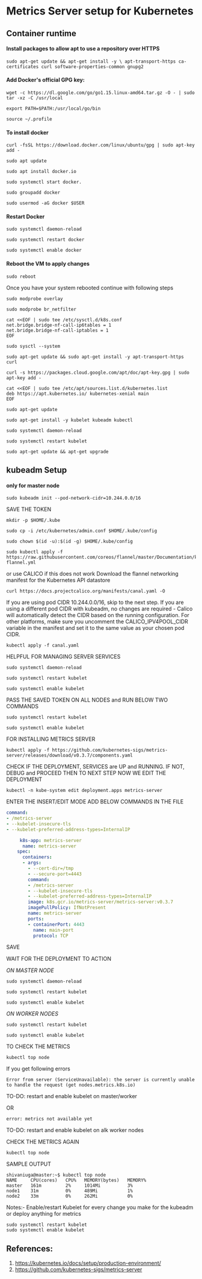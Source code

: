 # Metrics Server setup for Kubernetes 

## Container runtime 
#### Install packages to allow apt to use a repository over HTTPS

``` 
sudo apt-get update && apt-get install -y \ apt-transport-https ca-certificates curl software-properties-common gnupg2 
```
#### Add Docker's official GPG key:
```
wget -c https://dl.google.com/go/go1.15.linux-amd64.tar.gz -O - | sudo tar -xz -C /usr/local 
```
```
export PATH=$PATH:/usr/local/go/bin
```
```
source ~/.profile
```

#### To install docker
```
curl -fsSL https://download.docker.com/linux/ubuntu/gpg | sudo apt-key add -
```
```
sudo apt update
```
```
sudo apt install docker.io
```
```
sudo systemctl start docker.
```
```
sudo groupadd docker
```
```
sudo usermod -aG docker $USER
```

#### Restart Docker
```
sudo systemctl daemon-reload
```
```
sudo systemctl restart docker
```
```
sudo systemctl enable docker
```

#### Reboot the VM to apply changes 
```
sudo reboot
```
Once you have your system rebooted continue with following steps

```
sudo modprobe overlay
```
```
sudo modprobe br_netfilter
```
```
cat <<EOF | sudo tee /etc/sysctl.d/k8s.conf
net.bridge.bridge-nf-call-ip6tables = 1
net.bridge.bridge-nf-call-iptables = 1
EOF
```
```
sudo sysctl --system
```
```
sudo apt-get update && sudo apt-get install -y apt-transport-https curl
```
```
curl -s https://packages.cloud.google.com/apt/doc/apt-key.gpg | sudo apt-key add -
```
```
cat <<EOF | sudo tee /etc/apt/sources.list.d/kubernetes.list
deb https://apt.kubernetes.io/ kubernetes-xenial main
EOF
```
```
sudo apt-get update
```
```
sudo apt-get install -y kubelet kubeadm kubectl
```
```
sudo systemctl daemon-reload
```
```
sudo systemctl restart kubelet
```
```
sudo apt-get update && apt-get upgrade
```
## kubeadm Setup
#### only for master node
```
sudo kubeadm init --pod-network-cidr=10.244.0.0/16
```
SAVE THE TOKEN
```
mkdir -p $HOME/.kube
```
```
sudo cp -i /etc/kubernetes/admin.conf $HOME/.kube/config
```
```
sudo chown $(id -u):$(id -g) $HOME/.kube/config
```
```
sudo kubectl apply -f https://raw.githubusercontent.com/coreos/flannel/master/Documentation/kube-flannel.yml
```
or use CALICO if this does not work
Download the flannel networking manifest for the Kubernetes API datastore
```
curl https://docs.projectcalico.org/manifests/canal.yaml -O
```
If you are using pod CIDR 10.244.0.0/16, skip to the next step. If you are using a different pod CIDR with kubeadm, no 
changes are required - Calico will automatically detect the CIDR based on the running configuration. For other platforms,
 make sure you uncomment the CALICO_IPV4POOL_CIDR variable in the manifest and set it to the same value as your chosen pod CIDR.
```
kubectl apply -f canal.yaml
```
HELPFUL FOR MANAGING SERVER SERVICES
```
sudo systemctl daemon-reload
```
```
sudo systemctl restart kubelet
```
```
sudo systemctl enable kubelet 
```
PASS THE SAVED TOKEN ON ALL NODES and RUN BELOW TWO COMMANDS
```
sudo systemctl restart kubelet
```
```
sudo systemctl enable kubelet 
```
FOR INSTALLING METRICS SERVER
```
kubectl apply -f https://github.com/kubernetes-sigs/metrics-server/releases/download/v0.3.7/components.yaml
```
CHECK IF THE DEPLOYMENT, SERVICES are UP and RUNNING. IF NOT, DEBUG and PROCEED THEN TO NEXT STEP
NOW WE EDIT THE DEPLOYMENT
```
kubectl -n kube-system edit deployment.apps metrics-server
```
ENTER THE INSERT/EDIT MODE
ADD BELOW COMMANDS IN THE FILE 
```yaml
command:
- /metrics-server
- --kubelet-insecure-tls
- --kubelet-preferred-address-types=InternalIP
```
```yaml
     k8s-app: metrics-server
      name: metrics-server
    spec:
      containers:
      - args:
        - --cert-dir=/tmp
        - --secure-port=4443
        command:
        - /metrics-server
        - --kubelet-insecure-tls
        - --kubelet-preferred-address-types=InternalIP
        image: k8s.gcr.io/metrics-server/metrics-server:v0.3.7
        imagePullPolicy: IfNotPresent
        name: metrics-server
        ports:
        - containerPort: 4443
          name: main-port
          protocol: TCP
```
SAVE

WAIT FOR THE DEPLOYMENT TO ACTION 

*ON MASTER NODE*
```
sudo systemctl daemon-reload
```
```
sudo systemctl restart kubelet
```
```
sudo systemctl enable kubelet 
```
*ON WORKER NODES*
```
sudo systemctl restart kubelet
```
```
sudo systemctl enable kubelet 
```
TO CHECK THE METRICS
```
kubectl top node
```
If you get following errors 

```Error from server (ServiceUnavailable): the server is currently unable to handle the request (get nodes.metrics.k8s.io)```

TO-DO: restart and enable kubelet on master/worker

OR 

```error: metrics not available yet```

TO-DO: restart and enable kubelet on alk worker nodes 

CHECK THE METRICS AGAIN
```
kubectl top node
```

SAMPLE OUTPUT
```
shivaniuga@master:~$ kubectl top node
NAME     CPU(cores)   CPU%   MEMORY(bytes)   MEMORY%   
master   161m         2%     1014Mi          3%        
node1    31m          0%     489Mi           1%        
node2    33m          0%     262Mi           0% 
```

Notes:- 
Enable/restart Kubelet for every change you make for the kubeadm or deploy anything for metrics
```
sudo systemctl restart kubelet
sudo systemctl enable kubelet 
```

## References: 
1. https://kubernetes.io/docs/setup/production-environment/
2. https://github.com/kubernetes-sigs/metrics-server
